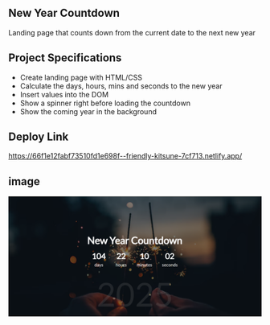 ## New Year Countdown

Landing page that counts down from the current date to the next new year

## Project Specifications

- Create landing page with HTML/CSS
- Calculate the days, hours, mins and seconds to the new year
- Insert values into the DOM
- Show a spinner right before loading the countdown
- Show the coming year in the background

## Deploy Link
https://66f1e12fabf73510fd1e698f--friendly-kitsune-7cf713.netlify.app/

## image

![alt text](image.png)
